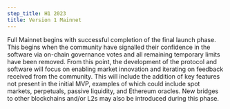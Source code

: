 ```yaml
---
step_title: H1 2023
title: Version 1 Mainnet
---
```


Full Mainnet begins with successful completion of the final launch phase. This begins when the community have signalled their confidence in the software via on-chain governance votes and all remaining temporary limits have been removed. From this point, the development of the protocol and software will focus on enabling market innovation and iterating on feedback received from the community. This will include the addition of key features not present in the initial MVP, examples of which could include spot markets, perpetuals, passive liquidity, and Ethereum oracles. New bridges to other blockchains and/or L2s may also be introduced during this phase.
